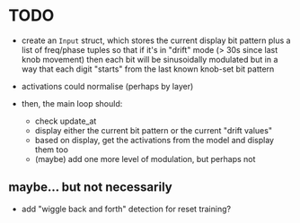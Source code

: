 # TODO

- create an `Input` struct, which stores the current display bit pattern plus a
  list of freq/phase tuples so that if it's in "drift" mode (> 30s since last
  knob movement) then each bit will be sinusoidally modulated but in a way that
  each digit "starts" from the last known knob-set bit pattern

- activations could normalise (perhaps by layer)

- then, the main loop should:
  - check update_at
  - display either the current bit pattern or the current "drift values"
  - based on display, get the activations from the model and display them too
  - (maybe) add one more level of modulation, but perhaps not

## maybe... but not necessarily

- add "wiggle back and forth" detection for reset training?
